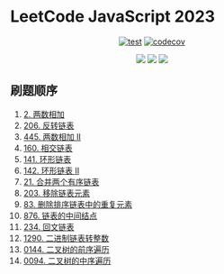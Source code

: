 # LeetCode JavaScript 2023

<div align="center">

[![test](https://github.com/tjx666/leetcode-javascript-2023/actions/workflows/test.yml/badge.svg)](https://github.com/tjx666/leetcode-javascript-2023/actions/workflows/test.yml) [![codecov](https://codecov.io/gh/tjx666/leetcode-javascript-2023/branch/main/graph/badge.svg?token=FQDHJODKYD)](https://codecov.io/gh/tjx666/leetcode-javascript-2023)

<img src="https://img.shields.io/badge/progress-14/200-green" />
<img src="https://img.shields.io/badge/easy-10-green" />
<img src="https://img.shields.io/badge/medium-2-yellow" />

</div>

## 刷题顺序

1. [2. 两数相加](https://leetcode.cn/problems/add-two-numbers/)
2. [206. 反转链表](https://leetcode.cn/problems/reverse-linked-list/)
3. [445. 两数相加 II](https://leetcode.cn/problems/add-two-numbers-ii/)
4. [160. 相交链表](https://leetcode.cn/problems/intersection-of-two-linked-lists/)
5. [141. 环形链表](https://leetcode.cn/problems/linked-list-cycle/)
6. [142. 环形链表 II](https://leetcode.cn/problems/linked-list-cycle-ii/)
7. [21. 合并两个有序链表](https://leetcode.cn/problems/merge-two-sorted-lists/description/)
8. [203. 移除链表元素](https://leetcode.cn/problems/remove-linked-list-elements/)
9. [83. 删除排序链表中的重复元素](https://leetcode.cn/problems/remove-duplicates-from-sorted-list/description)
10. [876. 链表的中间结点](https://leetcode.cn/problems/middle-of-the-linked-list/description/)
11. [234. 回文链表](https://leetcode.cn/problems/palindrome-linked-list/)
12. [1290. 二进制链表转整数](https://leetcode.cn/problems/convert-binary-number-in-a-linked-list-to-integer/description/)
13. [0144. 二叉树的前序遍历](https://leetcode.cn/problems/binary-tree-preorder-traversal/)
14. [0094. 二叉树的中序遍历](https://leetcode.cn/problems/binary-tree-inorder-traversal/description/)
